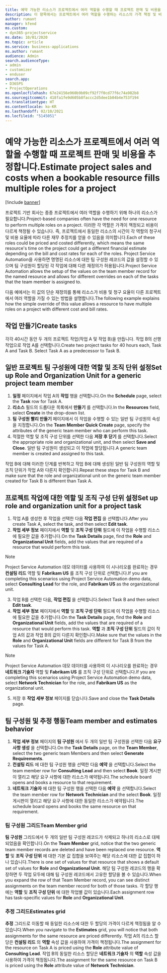 ```yaml
---
title: 예약 가능한 리소스가 프로젝트에서 여러 역할을 수행할 때 프로젝트 판매 및 비용을 추정합니다.
description: 이 항목에서는 프로젝트에서 여러 역할을 수행하는 리소스의 가격 책정 및 비용을 지원하기 위해 가격 책정 차원을 사용하는 방법에 대한 정보를 제공합니다.
author: rumant
manager: kfend
ms.custom:
- dyn365-projectservice
ms.date: 10/01/2020
ms.topic: article
ms.service: business-applications
ms.author: rumant
audience: Admin
search.audienceType:
- admin
- customizer
- enduser
search.app:
- D365PS
- ProjectOperations
ms.openlocfilehash: 67e24156e960b9b09cf92f7f0cd77f6c74a982b8
ms.sourcegitcommit: 418fa1fe9d605b8faccc2d5dee1b04b4e753f194
ms.translationtype: HT
ms.contentlocale: ko-KR
ms.lasthandoff: 02/10/2021
ms.locfileid: "5145051"
---
```

# <a name="estimate-project-sales-and-costs-when-a-bookable-resource-fills-multiple-roles-for-a-project"></a><span data-ttu-id="d7b6a-103">예약 가능한 리소스가 프로젝트에서 여러 역할을 수행할 때 프로젝트 판매 및 비용을 추정합니다.</span><span class="sxs-lookup"><span data-stu-id="d7b6a-103">Estimate project sales and costs when a bookable resource fills multiple roles for a project</span></span> 

[!include [banner](../includes/psa-now-project-operations.md)]

<span data-ttu-id="d7b6a-104">프로젝트 기반 회사는 종종 프로젝트에서 여러 역할을 수행하기 위해 하나의 리소스가 필요합니다.</span><span class="sxs-lookup"><span data-stu-id="d7b6a-104">Project-based companies often have the need for one resource to perform multiple roles on a project.</span></span> <span data-ttu-id="d7b6a-105">이러한 각 역할은 가격이 책정되고 비용이 다르게 책정될 수 있습니다. 즉, 프로젝트에서 동일한 리소스의 시간이 각 역할의 청구서 및 비용 요율에 따라 다른 재무 추정치를 얻을 수 있음을 의미합니다.</span><span class="sxs-lookup"><span data-stu-id="d7b6a-105">Each of these roles could be priced and costed differently, which means the same resource's time on the project could get a different financial estimate depending on the bill and cost rates for each of the roles.</span></span> <span data-ttu-id="d7b6a-106">Project Service Automation을 사용하면 명명된 리소스에 대한 팀 구성원 레코드의 값을 설정할 수 있으며 팀 구성원이 할당된 각 작업에 대해 다른 재정의가 허용됩니다.</span><span class="sxs-lookup"><span data-stu-id="d7b6a-106">Project Service Automation allows the setup of the values on the team member record for the named resource and allows for different overrides on each of the tasks that the team member is assigned to.</span></span>

<span data-ttu-id="d7b6a-107">다음 예에서는 이 값의 단순 재정의를 통해 리소스가 비용 및 청구 요율이 다른 프로젝트에서 여러 역할을 가질 수 있는 방법을 설명합니다.</span><span class="sxs-lookup"><span data-stu-id="d7b6a-107">The following example  explains how the simple override of this value allows a resource to have multiple roles on a project with different cost and bill rates.</span></span>

## <a name="create-tasks"></a><span data-ttu-id="d7b6a-108">작업 만들기</span><span class="sxs-lookup"><span data-stu-id="d7b6a-108">Create tasks</span></span>
<span data-ttu-id="d7b6a-109">각각 40시간 동안 두 개의 프로젝트 작업(작업 A 및 작업 B)을 만듭니다. 작업 B의 선행 작업으로 작업 A를 선택합니다.</span><span class="sxs-lookup"><span data-stu-id="d7b6a-109">Create two project tasks for 40 hours each, Task A and Task B. Select Task A as a predecessor to Task B.</span></span>

## <a name="set-up-role-and-organization-unit-for-a-generic-project-team-member"></a><span data-ttu-id="d7b6a-110">일반 프로젝트 팀 구성원에 대한 역할 및 조직 단위 설정</span><span class="sxs-lookup"><span data-stu-id="d7b6a-110">Set up Role and Organization Unit for a generic project team member</span></span>

1. <span data-ttu-id="d7b6a-111">**일정** 페이지에서 작업 A의 **작업** 행을 선택합니다.</span><span class="sxs-lookup"><span data-stu-id="d7b6a-111">On the **Schedule** page, select the **Task** row for Task A.</span></span> 
2. <span data-ttu-id="d7b6a-112">**리소스** 필드의 드롭다운 목록에서 **만들기** 를 선택합니다.</span><span class="sxs-lookup"><span data-stu-id="d7b6a-112">In the **Resources** field, select **Create** in the drop-down list.</span></span>
3. <span data-ttu-id="d7b6a-113">**팀 구성원 빨리 만들기** 페이지에서 이 작업을 수행할 수 있는 일반 팀 구성원의 속성을 지정합니다.</span><span class="sxs-lookup"><span data-stu-id="d7b6a-113">On the **Team Member Quick Create** page, specify the attributes of the generic team member who can perform this task.</span></span>
4. <span data-ttu-id="d7b6a-114">적절한 역할 및 조직 구성 단위를 선택한 다음 **저장 후 닫기** 를 선택합니다.</span><span class="sxs-lookup"><span data-stu-id="d7b6a-114">Select the appropriate role and organizational unit, and then select **Save and Close**.</span></span> <span data-ttu-id="d7b6a-115">일반 팀 구성원이 생성되고 이 작업에 할당됩니다.</span><span class="sxs-lookup"><span data-stu-id="d7b6a-115">A generic team member is created and assigned to this task.</span></span> 

<span data-ttu-id="d7b6a-116">작업 B에 대해 이러한 단계를 반복하고 작업 B에 대해 생성된 일반 팀 구성원의 역할 및 조직 단위가 작업 A와 다른지 확인합니다.</span><span class="sxs-lookup"><span data-stu-id="d7b6a-116">Repeat these steps for Task B and make sure that the role and organizational unit on the generic team member created for Task B is different than Task A.</span></span> 

## <a name="set-up-role-and-organization-unit-for-a-project-task"></a><span data-ttu-id="d7b6a-117">프로젝트 작업에 대한 역할 및 조직 구성 단위 설정</span><span class="sxs-lookup"><span data-stu-id="d7b6a-117">Set up role and organization unit for a project task</span></span>

1. <span data-ttu-id="d7b6a-118">작업 A를 생성한 후 작업을 선택한 다음 **작업 편집** 을 선택합니다.</span><span class="sxs-lookup"><span data-stu-id="d7b6a-118">After you create Task A, select the task, and then select **Edit task**.</span></span>
2. <span data-ttu-id="d7b6a-119">**작업 세부 정보** 페이지에서 **역할** 및 **조직 구성 단위** 필드에 이 작업을 수행할 리소스에 필요한 값을 추가합니다.</span><span class="sxs-lookup"><span data-stu-id="d7b6a-119">On the **Task Details** page, find the **Role** and **Organizational Unit** fields, add the values that are required of a resource that would perform this task.</span></span> 

  > [!NOTE]
  > <span data-ttu-id="d7b6a-120">Project Service Automation 데모 데이터를 사용하여 이 시나리오를 완료하는 경우 **컨설팅 리드** 역할 및 **Fabrikam US** 를 조직 구성 단위로 선택합니다.</span><span class="sxs-lookup"><span data-stu-id="d7b6a-120">If you are completing this scenarios using Project Service Automation demo data, select **Consulting Lead** for the role, and **Fabrikam US** as the organizational unit.</span></span>

3. <span data-ttu-id="d7b6a-121">작업 B를 선택한 다음, **작업 편집** 을 선택합니다.</span><span class="sxs-lookup"><span data-stu-id="d7b6a-121">Select Task B and then select **Edit task**.</span></span>
4. <span data-ttu-id="d7b6a-122">**작업 세부 정보** 페이지에서 **역할** 및 **조직 구성 단위** 필드에 이 작업을 수행할 리소스에 필요한 값을 추가합니다.</span><span class="sxs-lookup"><span data-stu-id="d7b6a-122">On the **Task Details** page, find the **Role** and **Organizational Unit** fields, add the values that are required of a resource that would perform this task.</span></span> <span data-ttu-id="d7b6a-123">**역할** 과 **조직 구성 단위** 필드의 값이 작업 A의 값과 작업 B의 값이 다른지 확인합니다.</span><span class="sxs-lookup"><span data-stu-id="d7b6a-123">Make sure that the values in the **Role** and **Organizational Unit** fields are different for Task B from the values for Task A.</span></span> 

  > [!NOTE]
  > <span data-ttu-id="d7b6a-124">Project Service Automation 데모 데이터를 사용하여 이 시나리오를 완료하는 경우 **네트워크 기술자** 역할 및 **Fabrikam US** 를 조직 구성 단위로 선택합니다.</span><span class="sxs-lookup"><span data-stu-id="d7b6a-124">If you are completing this scenarios using Project Service Automation demo data, select **Network Technician** for the role, and **Fabrikam US** as the organizational unit.</span></span>

5. <span data-ttu-id="d7b6a-125">저장 후 **작업 세부 정보** 페이지를 닫습니다.</span><span class="sxs-lookup"><span data-stu-id="d7b6a-125">Save and close the **Task Details** page.</span></span> 

## <a name="team-member-and-estimates-behavior"></a><span data-ttu-id="d7b6a-126">팀 구성원 및 추정 행동</span><span class="sxs-lookup"><span data-stu-id="d7b6a-126">Team member and estimates behavior</span></span> 

1. <span data-ttu-id="d7b6a-127">**작업 세부 정보** 페이지의 **팀 구성원** 에서 두 개의 일반 팀 구성원을 선택한 다음 **요구 사항 생성** 을 선택합니다.</span><span class="sxs-lookup"><span data-stu-id="d7b6a-127">On the **Task Details** page, on the **Team Member**, select the two generic team Members and then select **Generate Requirements**.</span></span> 
2. <span data-ttu-id="d7b6a-128">**컨설팅 리드** 에 대한 팀 구성원 행을 선택한 다음 **예약** 을 선택합니다.</span><span class="sxs-lookup"><span data-stu-id="d7b6a-128">Select the team member row for **Consulting Lead** and then select **Book**.</span></span> <span data-ttu-id="d7b6a-129">일정 게시판이 열리고 해당 요구 사항에 대한 리소스가 예약됩니다.</span><span class="sxs-lookup"><span data-stu-id="d7b6a-129">The schedule board opens and books a resource to that requirement.</span></span>
3. <span data-ttu-id="d7b6a-130">**네트워크 기술자** 에 대한 팀 구성원 행을 선택한 다음 **예약** 을 선택합니다.</span><span class="sxs-lookup"><span data-stu-id="d7b6a-130">Select the team member row for **Network Technician** and the select **Book**.</span></span> <span data-ttu-id="d7b6a-131">일정 게시판이 열리고 해당 요구 사항에 대한 동일한 리소스가 예약됩니다.</span><span class="sxs-lookup"><span data-stu-id="d7b6a-131">The schedule board opens and books the same resource on that requirement.</span></span>

### <a name="team-member-grid"></a><span data-ttu-id="d7b6a-132">팀 구성원 그리드</span><span class="sxs-lookup"><span data-stu-id="d7b6a-132">Team Member grid</span></span> 
<span data-ttu-id="d7b6a-133">**팀 구성원** 그리드에서 두 개의 일반 팀 구성원 레코드가 삭제되고 하나의 리소스로 대체되었음을 확인합니다.</span><span class="sxs-lookup"><span data-stu-id="d7b6a-133">On the **Team Member** grid, notice that the two generic team member records are deleted and have been replaced one resource.</span></span> <span data-ttu-id="d7b6a-134">**역할** 및 **조직 구성 단위** 에 대한 기본 값 집합을 보여주는 해당 리소스에 대한 값 집합이 하나 있습니다.</span><span class="sxs-lookup"><span data-stu-id="d7b6a-134">There is one set of values for that resource that shows a default set of values for **Role** and **Organizational Unit**.</span></span>
<span data-ttu-id="d7b6a-135">해당 팀 구성원 레코드의 행을 확장하면 두 작업 모두에 대해 팀 구성원 레코드에서 고유한 할당을 볼 수 있습니다.</span><span class="sxs-lookup"><span data-stu-id="d7b6a-135">When you expand the row of that Team Member record, you can see distinct assignments on the team member record for both of those tasks.</span></span> <span data-ttu-id="d7b6a-136">각 할당 행에는 **역할** 및 **조직 구성 단위** 에 대한 작업별 값이 있습니다.</span><span class="sxs-lookup"><span data-stu-id="d7b6a-136">Each assignment row has task-specific values for **Role** and **Organizational Unit**.</span></span> 

### <a name="estimates-grid"></a><span data-ttu-id="d7b6a-137">추정 그리드</span><span class="sxs-lookup"><span data-stu-id="d7b6a-137">Estimates grid</span></span> 
<span data-ttu-id="d7b6a-138">**추정** 그리드로 이동할 때 동일한 리소스에 대한 두 할당의 가격이 다르게 책정됨을 알 수 있습니다.</span><span class="sxs-lookup"><span data-stu-id="d7b6a-138">When you navigate to the **Estimates** grid, you will notice that both assignments for the same resource are priced differently.</span></span>
<span data-ttu-id="d7b6a-139">작업 A의 리소스 할당은 **컨설팅 리드** 의 **역할** 속성 값을 사용하여 가격이 책정됩니다.</span><span class="sxs-lookup"><span data-stu-id="d7b6a-139">The assignment for the resource on Task A is priced using the **Role** attribute value of **Consulting Lead**.</span></span> <span data-ttu-id="d7b6a-140">작업 B의 동일한 리소스 할당은 **네트워크 기술자** 의 **역할** 속성 값을 사용하여 가격이 책정됩니다.</span><span class="sxs-lookup"><span data-stu-id="d7b6a-140">The assignment for the same resource on Task B is priced using the **Role** attribute value of **Network Technician**.</span></span>

